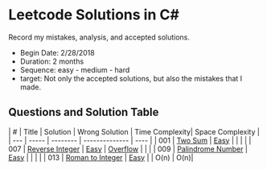 # Leetcode Solutions in C#
Record my mistakes, analysis, and accepted solutions.

- Begin Date: 2/28/2018
- Duration: 2 months
- Sequence: easy - medium - hard
- target: Not only the accepted solutions, but also the mistakes that I made.


## Questions and Solution Table
|  #  | Title | Solution | Wrong Solution | Time Complexity| Space Complexity |
| --- | ----- | -------- | -------------- | ---- |
| 001 | [Two Sum](https://leetcode.com/problems/two-sum/description/) | [Easy](./Easy/001-TwoSum.cs) |  | | |
| 007 | [Reverse Integer](https://leetcode.com/problems/reverse-integer/description/) | [Easy](./Easy/007-ReverseInteger.cs) | [Overflow](./Easy/007-ReverseInteger-Wrong.cs) | | |
| 009 | [Palindrome Number](https://leetcode.com/problems/palindrome-number/description/) | [Easy](./Easy/009-PalindromeNumber.cs) | |  | |
| 013 | [Roman to Integer](https://leetcode.com/problems/roman-to-integer/description/) | [Easy](./Easy/013-RomanToInteger.cs) | | O(n) | O(n)|
